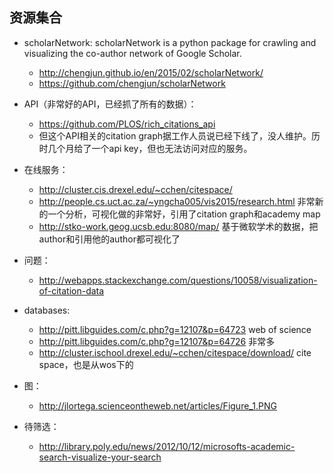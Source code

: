 ## 资源集合

* scholarNetwork: scholarNetwork is a python package for crawling and visualizing the co-author network of Google Scholar.
  * http://chengjun.github.io/en/2015/02/scholarNetwork/
  * https://github.com/chengjun/scholarNetwork

* API（非常好的API，已经抓了所有的数据）：
  * https://github.com/PLOS/rich_citations_api
  * 但这个API相关的citation graph据工作人员说已经下线了，没人维护。历时几个月给了一个api key，但也无法访问对应的服务。

* 在线服务：
  * http://cluster.cis.drexel.edu/~cchen/citespace/
  * http://people.cs.uct.ac.za/~yngcha005/vis2015/research.html 非常新的一个分析，可视化做的非常好，引用了citation graph和academy map
  * http://stko-work.geog.ucsb.edu:8080/map/ 基于微软学术的数据，把author和引用他的author都可视化了

* 问题：
  * http://webapps.stackexchange.com/questions/10058/visualization-of-citation-data

* databases:
  * http://pitt.libguides.com/c.php?g=12107&p=64723 web of science
  * http://pitt.libguides.com/c.php?g=12107&p=64726 非常多
  * http://cluster.ischool.drexel.edu/~cchen/citespace/download/ cite space，也是从wos下的

* 图：
  * http://jlortega.scienceontheweb.net/articles/Figure_1.PNG

* 待筛选：
  * http://library.poly.edu/news/2012/10/12/microsofts-academic-search-visualize-your-search
